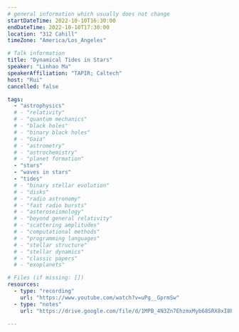```yaml
---
# general information which usually does not change
startDateTime: 2022-10-10T16:30:00
endDateTime: 2022-10-10T17:30:00
location: "312 Cahill"
timeZone: "America/Los_Angeles"

# Talk information
title: "Dynamical Tides in Stars"
speaker: "Linhao Ma"
speakerAffiliation: "TAPIR; Caltech"
host: "Rui"
cancelled: false

tags:
  - "astrophysics"
  # - "relativity"
  # - "quantum mechanics"
  # - "black holes"
  # - "binary black holes"
  # - "Gaia"
  # - "astrometry"
  # - "astrochemistry"
  # - "planet formation"
  - "stars"
  - "waves in stars"
  - "tides"
  # - "binary stellar evolution"
  # - "disks"
  # - "radio astronomy"
  # - "fast radio bursts"
  # - "asteroseismology"
  # - "beyond general relativity"
  # - "scattering amplitudes"
  # - "computational methods"
  # - "programming languages"
  # - "stellar structure"
  # - "stellar dynamics"
  # - "classic papers"
  # - "exoplanets"

# Files (if missing: [])
resources:
  - type: "recording"
    url: "https://www.youtube.com/watch?v=uPg__GprmSw"
  - type: "notes"
    url: "https://drive.google.com/file/d/1MPB_4N3Zn7EhzmxMyb68SRX8xI8RCZhh/view?usp=drive_link"

---
```



